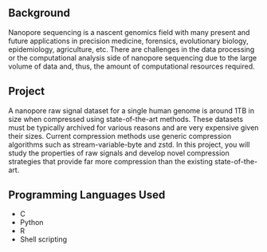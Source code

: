 ## Background
Nanopore sequencing is a nascent genomics field with many present and future applications in precision medicine, forensics, evolutionary biology, epidemiology, agriculture, etc. There are challenges in the data processing or the computational analysis side of nanopore sequencing due to the large volume of data and, thus, the amount of computational resources required.

## Project
A nanopore raw signal dataset for a single human genome is around 1TB in size when compressed using state-of-the-art methods. These datasets must be typically archived for various reasons and are very expensive given their sizes. Current compression methods use generic compression algorithms such as stream-variable-byte and zstd. In this project, you will study the properties of raw signals and develop novel compression strategies that provide far more compression than the existing state-of-the-art.

## Programming Languages Used
- C
- Python
- R
- Shell scripting
